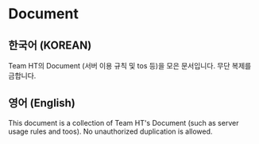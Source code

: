 # Document
## 한국어 (KOREAN)
Team HT의 Document (서버 이용 규칙 및 tos 등)을 모은 문서입니다. 무단 복제를 금합니다.
## 영어 (English)
This document is a collection of Team HT's Document (such as server usage rules and toos). No unauthorized duplication is allowed.
